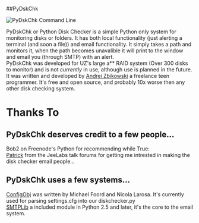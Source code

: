 ##PyDskChk

![PyDskChk Command Line](http://i.imgur.com/VNIUF.jpg)

PyDskChk or Python Disk Checker is a simple Python only system for monitoring disks or folders. It has both local functionality (just alerting a terminal (and soon a file)) and email functionality. It simply takes a path and monitors it, when the path becomes unavalible it will print to the window and email you (through SMTP) with an alert.  
PyDskChk was developed for UZ's large a** RAID system (Over 300 disks to monitor) and is not _currently_ in use, although use is planned in the future. It was written and developed by [Andrei Zbikowski](http://az.wbbmx.org/) a freelance teen programmer. It's free and open source, and probably 10x worse then any other disk checking system.   
  
Thanks To
==========
PyDskChk deserves credit to a few people...  
----------------------------------------------
Bob2 on Freenode's Python for recommending while True:  
[Patrick](http://talk.jeelabs.net/topic/704) from the JeeLabs talk forums for getting me intrested in making the disk checker email people...
    
PyDskChk uses a few systems...  
----------------------------------
[ConfigObj](http://bit.ly/eauaQx) was written by Michael Foord and Nicola Larosa. It's currently used for parsing settings.cfg into our diskchecker.py  
[SMTPLib](http://effbot.org/librarybook/smtplib.htm) a included module in Python 2.5 and later, it's the core to the email system.  
